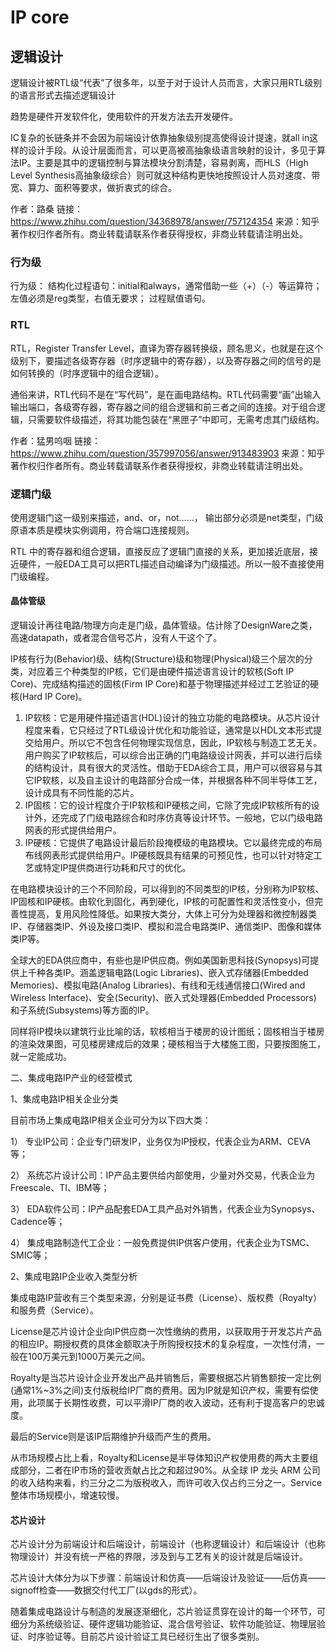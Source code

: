 # IP core

## 逻辑设计
逻辑设计被RTL级“代表”了很多年，以至于对于设计人员而言，大家只用RTL级别的语言形式去描述逻辑设计

趋势是硬件开发软件化，使用软件的开发方法去开发硬件。

IC复杂的长链条并不会因为前端设计依靠抽象级别提高使得设计提速，就all in这样的设计手段。从设计层面而言，可以更高被高抽象级语言映射的设计，多见于算法IP。主要是其中的逻辑控制与算法模块分割清楚，容易剥离，而HLS（High Level Synthesis高抽象级综合）则可就这种结构更快地按照设计人员对速度、带宽、算力、面积等要求，做折衷式的综合。

作者：路桑
链接：https://www.zhihu.com/question/34368978/answer/757124354
来源：知乎
著作权归作者所有。商业转载请联系作者获得授权，非商业转载请注明出处。
### 行为级
行为级：
结构化过程语句：initial和always，通常借助一些（+）（-）等运算符；
左值必须是reg类型，右值无要求；
过程赋值语句。

### RTL
RTL，Register Transfer Level，直译为寄存器转换级，顾名思义，也就是在这个级别下，要描述各级寄存器（时序逻辑中的寄存器），以及寄存器之间的信号的是如何转换的（时序逻辑中的组合逻辑）。

通俗来讲，RTL代码不是在“写代码”，是在画电路结构。RTL代码需要“画”出输入输出端口，各级寄存器，寄存器之间的组合逻辑和前三者之间的连接。对于组合逻辑，只需要软件级描述，将其功能包装在“黑匣子”中即可，无需考虑其门级结构。

作者：猛男呜咽
链接：https://www.zhihu.com/question/357997056/answer/913483903
来源：知乎
著作权归作者所有。商业转载请联系作者获得授权，非商业转载请注明出处。

### 逻辑门级
使用逻辑门这一级别来描述，and、or，not……，
输出部分必须是net类型，门级原语本质是模块实例调用，符合端口连接规则。

RTL 中的寄存器和组合逻辑，直接反应了逻辑门直接的关系，更加接近底层，接近硬件，一般EDA工具可以把RTL描述自动编译为门级描述。所以一般不直接使用门级编程。

#### 晶体管级
逻辑设计再往电路/物理方向走是门级，晶体管级。估计除了DesignWare之类，高速datapath，或者混合信号芯片，没有人干这个了。


IP核有行为(Behavior)级、结构(Structure)级和物理(Physical)级三个层次的分类，对应着三个种类型的IP核，它们是由硬件描述语言设计的软核(Soft IP Core)、完成结构描述的固核(Firm IP Core)和基于物理描述并经过工艺验证的硬核(Hard IP Core)。

1. IP软核：它是用硬件描述语言(HDL)设计的独立功能的电路模块。从芯片设计程度来看，它只经过了RTL级设计优化和功能验证，通常是以HDL文本形式提交给用户。所以它不包含任何物理实现信息，因此，IP软核与制造工艺无关。用户购买了IP软核后，可以综合出正确的门电路级设计网表，并可以进行后续的结构设计，具有很大的灵活性。借助于EDA综合工具，用户可以很容易与其它IP软核，以及自主设计的电路部分合成一体，并根据各种不同半导体工艺，设计成具有不同性能的芯片。
2. IP固核：它的设计程度介于IP软核和IP硬核之间，它除了完成IP软核所有的设计外，还完成了门级电路综合和时序仿真等设计环节。一般地，它以门级电路网表的形式提供给用户。
3. IP硬核：它提供了电路设计最后阶段掩模级的电路模块。它以最终完成的布局布线网表形式提供给用户。IP硬核既具有结果的可预见性，也可以针对特定工艺或特定IP提供商进行功耗和尺寸的优化。

在电路模块设计的三个不同阶段，可以得到的不同类型的IP核，分别称为IP软核、IP固核和IP硬核。由软化到固化，再到硬化，IP核的可配置性和灵活性变小，但完善性提高，复用风险性降低。如果按大类分，大体上可分为处理器和微控制器类IP、存储器类IP、外设及接口类IP、模拟和混合电路类IP、通信类IP、图像和媒体类IP等。


全球大的EDA供应商中，有些也是IP供应商。例如美国新思科技(Synopsys)可提供上千种各类IP。涵盖逻辑电路(Logic Libraries)、嵌入式存储器(Embedded Memories)、模拟电路(Analog Libraries)、有线和无线通信接口(Wired and Wireless Interface)、安全(Security)、嵌入式处理器(Embedded Processors) 和子系统(Subsystems)等方面的IP。

同样将IP模块以建筑行业比喻的话，软核相当于楼房的设计图纸；固核相当于楼房的渲染效果图，可见楼房建成后的效果；硬核相当于大楼施工图，只要按图施工，就一定能成功。



二、集成电路IP产业的经营模式

1、集成电路IP相关企业分类

目前市场上集成电路IP相关企业可分为以下四大类：

1） 专业IP公司：企业专门研发IP，业务仅为IP授权，代表企业为ARM、CEVA等；

2） 系统芯片设计公司：IP产品主要供给内部使用，少量对外交易，代表企业为Freescale、TI、IBM等；

3） EDA软件公司：IP产品配套EDA工具产品对外销售，代表企业为Synopsys、Cadence等；

4） 集成电路制造代工企业：一般免费提供IP供客户使用，代表企业为TSMC、SMIC等；

2、集成电路IP企业收入类型分析

集成电路IP营收有三个类型来源，分别是证书费（License）、版权费（Royalty）和服务费（Service）。

License是芯片设计企业向IP供应商一次性缴纳的费用，以获取用于开发芯片产品的相应IP。期授权费的具体金额取决于所购授权技术的复杂程度，一次性付清，一般在100万美元到1000万美元之间。

Royalty是当芯片设计企业开发出产品并销售后，需要根据芯片销售额按一定比例(通常1%~3%之间)支付版税给IP厂商的费用。因为IP就是知识产权，需要有偿使用，此项属于长期性收费，可以平滑IP厂商的收入波动，还有利于提高客户的忠诚度。

最后的Service则是该IP后期维护升级而产生的费用。

从市场规模占比上看，Royalty和License是半导体知识产权使用费的两大主要组成部分，二者在IP市场的营收贡献占比之和超过90%。从全球 IP 龙头 ARM 公司的收入结构来看，约三分之二为版税收入，而许可收入仅占约三分之一。Service整体市场规模小，增速较慢。

#### 芯片设计
芯片设计分为前端设计和后端设计，前端设计（也称逻辑设计）和后端设计（也称物理设计）并没有统一严格的界限，涉及到与工艺有关的设计就是后端设计。

芯片设计大体分为以下步骤：前端设计和仿真——后端设计及验证——后仿真——signoff检查——数据交付代工厂(以gds的形式）。

随着集成电路设计与制造的发展逐渐细化，芯片验证贯穿在设计的每一个环节，可细分为系统级验证、硬件逻辑功能验证、混合信号验证、软件功能验证、物理层验证、时序验证等。目前芯片设计验证工具已经衍生出了很多类别。


